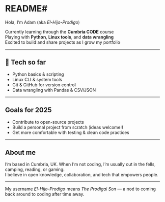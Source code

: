 # README# 
Hola, I’m Adam (aka *El-Hijo-Prodigo*)  

 Currently learning through the **Cumbria CODE** course  
 Playing with **Python**, **Linux tools**, and **data wrangling**  
 Excited to build and share projects as I grow my portfolio  

---

## 🔧 Tech so far  
- Python basics & scripting  
- Linux CLI & system tools  
- Git & GitHub for version control  
- Data wrangling with Pandas & CSV/JSON  

---

##  Goals for 2025  
- Contribute to open-source projects  
- Build a personal project from scratch (ideas welcome!)  
- Get more comfortable with testing & clean code practices  

---

##  About me  
I’m based in Cumbria, UK. When I’m not coding, I’m usually out in the fells, camping, reading, or gaming.  
I believe in open knowledge, collaboration, and tech that empowers people.  

---

My username *El-Hijo-Prodigo* means *The Prodigal Son* — a nod to coming back around to coding after time away. 

